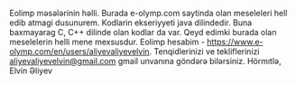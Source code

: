 Eolimp məsələrinin həlli.
   Burada e-olymp.com saytinda olan meseleleri hell edib atmagi dusunurem. Kodlarin ekseriyyeti java dilindedir. Buna baxmayarag C, C++ dilinde olan kodlar da var. Qeyd edimki burada olan meselelerin helli mene mexsusdur. 
  Eolimp hesabim - https://www.e-olymp.com/en/users/aliyevaliyevelvin. 
  Tenqidlerinizi ve tekliflerinizi aliyevaliyevelvin@gmail.com gmail unvanına göndərə bilərsiniz.
  Hörmıtlə, Elvin Əliyev

 
